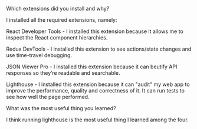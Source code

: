 Which extensions did you install and why?

I installed all the required extensions, namely:

React Developer Tools - I installed this extension because it allows me to inspect the React component hierarchies.

Redux DevTools - I installed this extension to see actions/state changes and use time-travel debugging.

JSON Viewer Pro - I installed this extension because it can beutify API responses so they’re readable and searchable.

Lighthouse - I installed this extension because it can "audit" my web app to improve the performance, quality and correctness of it.  It can run tests to see how well the page performed. 

What was the most useful thing you learned?

I think running lighthouse is the most useful thing I learned among the four.
